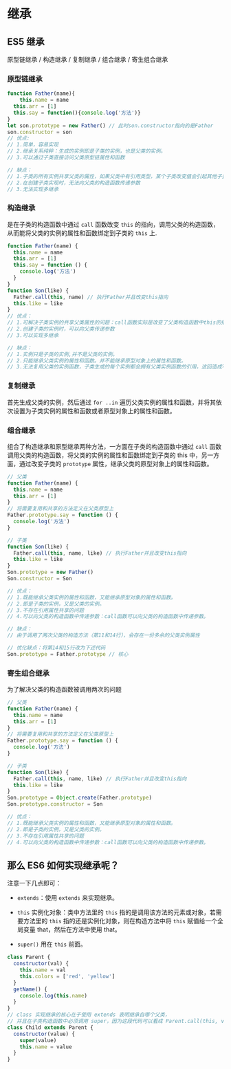 # 继承

## ES5 继承

原型链继承 / 构造继承 / 复制继承 / 组合继承 / 寄生组合继承

### 原型链继承

```js
function Father(name){
	this.name = name
  this.arr = [1]
  this.say = function(){console.log('方法')}
}
let son.prototype = new Father() // 此时son.constructor指向的是Father
son.constructor = son
// 优点:
// 1.简单，容易实现
// 2.继承关系纯粹：生成的实例即是子类的实例，也是父类的实例。
// 3.可以通过子类直接访问父类原型链属性和函数

// 缺点：
// 1.子类的所有实例共享父类的属性，如果父类中有引用类型，某个子类改变值会引起其他子类中的值发生变化。
// 2.在创建子类实现时，无法向父类的构造函数传递参数
// 3.无法实现多继承
```

### 构造继承

是在子类的构造函数中通过 `call` 函数改变 `this` 的指向，调用父类的构造函数，从而能将父类的实例的属性和函数绑定到子类的 `this` 上.

```js
function Father(name) {
  this.name = name
  this.arr = [1]
  this.say = function () {
    console.log('方法')
  }
}
function Son(like) {
  Father.call(this, name) // 执行Father并且改变this指向
  this.like = like
}
// 优点：
// 1.可解决子类实例的共享父类属性的问题：call函数实际是改变了父类构造函数中this的指向，
// 2.创建子类的实例时，可以向父类传递参数
// 3.可以实现多继承

// 缺点：
// 1.实例只是子类的实例,并不是父类的实例。
// 2.只能继承父类实例的属性和函数。并不能继承原型对象上的属性和函数。
// 3.无法复用父类的实例函数，子类生成的每个实例都会拥有父类实例函数的引用，这回造成不必要的内存消耗。影响性能。
```

### 复制继承

首先生成父类的实例，然后通过 `for ..in` 遍历父类实例的属性和函数，并将其依次设置为子类实例的属性和函数或者原型对象上的属性和函数。

### 组合继承

组合了构造继承和原型继承两种方法，一方面在子类的构造函数中通过 `call` 函数调用父类的构造函数，将父类的实例的属性和函数绑定到子类的 this 中，另一方面，通过改变子类的 `prototype` 属性，继承父类的原型对象上的属性和函数。

```js
// 父类
function Father(name) {
  this.name = name
  this.arr = [1]
}
// 将需要复用和共享的方法定义在父类原型上
Father.prototype.say = function () {
  console.log('方法')
}

// 子类
function Son(like) {
  Father.call(this, name, like) // 执行Father并且改变this指向
  this.like = like
}
Son.prototype = new Father()
Son.constructor = Son

// 优点：
// 1.既能继承父类实例的属性和函数，又能继承原型对象的属性和函数。
// 2.即是子类的实例，又是父类的实例。
// 3.不存在引用属性共享的问题
// 4.可以向父类的构造函数中传递参数：call函数可以向父类的构造函数中传递参数。

// 缺点：
// 由于调用了两次父类的构造方法（第11和14行），会存在一份多余的父类实例属性

// 优化缺点：将第14和15行改为下述代码
Son.prototype = Father.prototype // 核心
```

### 寄生组合继承

为了解决父类的构造函数被调用两次的问题

```js
// 父类
function Father(name) {
  this.name = name
  this.arr = [1]
}
// 将需要复用和共享的方法定义在父类原型上
Father.prototype.say = function () {
  console.log('方法')
}

// 子类
function Son(like) {
  Father.call(this, name, like) // 执行Father并且改变this指向
  this.like = like
}
Son.prototype = Object.create(Father.prototype)
Son.prototype.constructor = Son

// 优点：
// 1.既能继承父类实例的属性和函数，又能继承原型对象的属性和函数。
// 2.即是子类的实例，又是父类的实例。
// 3.不存在引用属性共享的问题
// 4.可以向父类的构造函数中传递参数：call函数可以向父类的构造函数中传递参数。
```

## 那么 ES6 如何实现继承呢？

注意一下几点即可：

- `extends`：使用 `extends` 来实现继承。
- `this` 实例化对象：类中方法里的 `this` 指的是调用该方法的元素或对象，若需要方法里的 `this` 指的还是实例化对象，则在构造方法中将 `this` 赋值给一个全局变量 that，然后在方法中使用 that。

- `super()` 用在 `this` 前面。

```js
class Parent {
  constructor(val) {
    this.name = val
    this.colors = ['red', 'yellow']
  }
  getName() {
    console.log(this.name)
  }
}
// class 实现继承的核心在于使用 extends 表明继承自哪个父类，
// 并且在子类构造函数中必须调用 super，因为这段代码可以看成 Parent.call(this, value)。
class Child extends Parent {
  constructor(value) {
    super(value)
    this.name = value
  }
}
```
